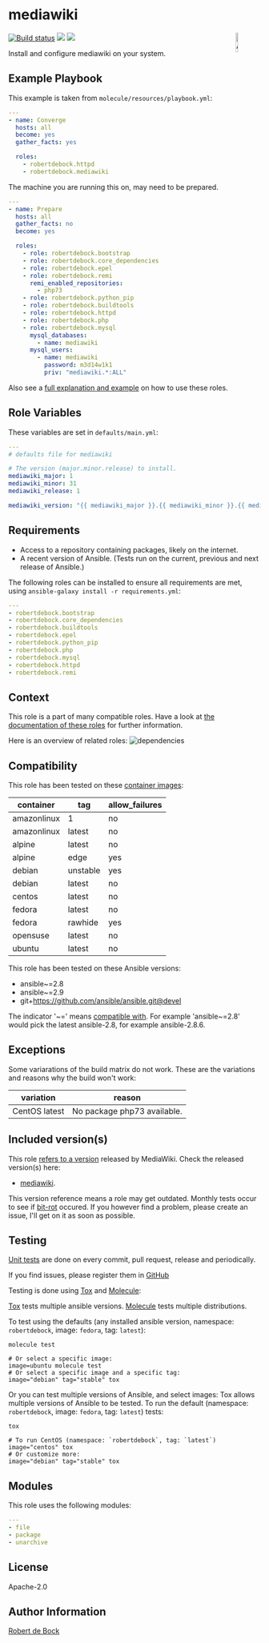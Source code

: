mediawiki
=========

<img src="https://docs.ansible.com/ansible-tower/3.2.4/html_ja/installandreference/_static/images/logo_invert.png" width="10%" height="10%" alt="Ansible logo" align="right"/>
<a href="https://travis-ci.org/robertdebock/ansible-role-mediawiki"> <img src="https://travis-ci.org/robertdebock/ansible-role-mediawiki.svg?branch=master" alt="Build status"/></a> <img src="https://img.shields.io/ansible/role/d/29572"/> <img src="https://img.shields.io/ansible/quality/29572"/>

Install and configure mediawiki on your system.

Example Playbook
----------------

This example is taken from `molecule/resources/playbook.yml`:
```yaml
---
- name: Converge
  hosts: all
  become: yes
  gather_facts: yes

  roles:
    - robertdebock.httpd
    - robertdebock.mediawiki
```

The machine you are running this on, may need to be prepared.
```yaml
---
- name: Prepare
  hosts: all
  gather_facts: no
  become: yes

  roles:
    - role: robertdebock.bootstrap
    - role: robertdebock.core_dependencies
    - role: robertdebock.epel
    - role: robertdebock.remi
      remi_enabled_repositories:
        - php73
    - role: robertdebock.python_pip
    - role: robertdebock.buildtools
    - role: robertdebock.httpd
    - role: robertdebock.php
    - role: robertdebock.mysql
      mysql_databases:
        - name: mediawiki
      mysql_users:
        - name: mediawiki
          password: m3d14w1k1
          priv: "mediawiki.*:ALL"
```

Also see a [full explanation and example](https://robertdebock.nl/how-to-use-these-roles.html) on how to use these roles.

Role Variables
--------------

These variables are set in `defaults/main.yml`:
```yaml
---
# defaults file for mediawiki

# The version (major.minor.release) to install.
mediawiki_major: 1
mediawiki_minor: 31
mediawiki_release: 1

mediawiki_version: "{{ mediawiki_major }}.{{ mediawiki_minor }}.{{ mediawiki_release }}"
```

Requirements
------------

- Access to a repository containing packages, likely on the internet.
- A recent version of Ansible. (Tests run on the current, previous and next release of Ansible.)

The following roles can be installed to ensure all requirements are met, using `ansible-galaxy install -r requirements.yml`:

```yaml
---
- robertdebock.bootstrap
- robertdebock.core_dependencies
- robertdebock.buildtools
- robertdebock.epel
- robertdebock.python_pip
- robertdebock.php
- robertdebock.mysql
- robertdebock.httpd
- robertdebock.remi

```

Context
-------

This role is a part of many compatible roles. Have a look at [the documentation of these roles](https://robertdebock.nl/) for further information.

Here is an overview of related roles:
![dependencies](https://raw.githubusercontent.com/robertdebock/drawings/artifacts/mediawiki.png "Dependency")


Compatibility
-------------

This role has been tested on these [container images](https://hub.docker.com/):

|container|tag|allow_failures|
|---------|---|--------------|
|amazonlinux|1|no|
|amazonlinux|latest|no|
|alpine|latest|no|
|alpine|edge|yes|
|debian|unstable|yes|
|debian|latest|no|
|centos|latest|no|
|fedora|latest|no|
|fedora|rawhide|yes|
|opensuse|latest|no|
|ubuntu|latest|no|

This role has been tested on these Ansible versions:

- ansible~=2.8
- ansible~=2.9
- git+https://github.com/ansible/ansible.git@devel

The indicator '\~=' means [compatible with](https://www.python.org/dev/peps/pep-0440/#compatible-release). For example 'ansible\~=2.8' would pick the latest ansible-2.8, for example ansible-2.8.6.

Exceptions
----------

Some variarations of the build matrix do not work. These are the variations and reasons why the build won't work:

| variation                 | reason                 |
|---------------------------|------------------------|
| CentOS latest | No package php73 available. |

Included version(s)
-------------------

This role [refers to a version](https://github.com/robertdebock/ansible-role-mediawiki/blob/master/defaults/main.yml) released by MediaWiki. Check the released version(s) here:
- [mediawiki](https://www.mediawiki.org/wiki/Download).

This version reference means a role may get outdated. Monthly tests occur to see if [bit-rot](https://en.wikipedia.org/wiki/Software_rot) occured. If you however find a problem, please create an issue, I'll get on it as soon as possible.

Testing
-------

[Unit tests](https://travis-ci.org/robertdebock/ansible-role-mediawiki) are done on every commit, pull request, release and periodically.

If you find issues, please register them in [GitHub](https://github.com/robertdebock/ansible-role-mediawiki/issues)

Testing is done using [Tox](https://tox.readthedocs.io/en/latest/) and [Molecule](https://github.com/ansible/molecule):

[Tox](https://tox.readthedocs.io/en/latest/) tests multiple ansible versions.
[Molecule](https://github.com/ansible/molecule) tests multiple distributions.

To test using the defaults (any installed ansible version, namespace: `robertdebock`, image: `fedora`, tag: `latest`):

```
molecule test

# Or select a specific image:
image=ubuntu molecule test
# Or select a specific image and a specific tag:
image="debian" tag="stable" tox
```

Or you can test multiple versions of Ansible, and select images:
Tox allows multiple versions of Ansible to be tested. To run the default (namespace: `robertdebock`, image: `fedora`, tag: `latest`) tests:

```
tox

# To run CentOS (namespace: `robertdebock`, tag: `latest`)
image="centos" tox
# Or customize more:
image="debian" tag="stable" tox
```

Modules
-------

This role uses the following modules:
```yaml
---
- file
- package
- unarchive
```

License
-------

Apache-2.0


Author Information
------------------

[Robert de Bock](https://robertdebock.nl/)
